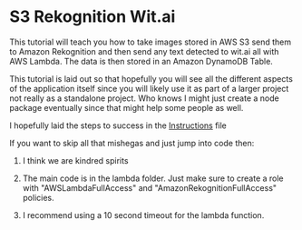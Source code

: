 # S3 Rekognition Wit.ai

This tutorial will teach you how to take images stored in AWS S3 send them to Amazon Rekognition and then send any text detected to wit.ai all with AWS Lambda.  The data is then stored in an Amazon DynamoDB Table.

This tutorial is laid out so that hopefully you will see all the different aspects of the application itself since you will likely use it as part of a larger project not really as a standalone project.  Who knows I might just create a node package eventually since that might help some people as well.

I hopefully laid the steps to success in the [Instructions](Instructions.md) file

If you want to skip all that mishegas and just jump into code then: 

1. I think we are kindred spirits

2. The main code is in the lambda folder.  Just make sure to create a role with "AWSLambdaFullAccess" and "AmazonRekognitionFullAccess" policies.

3. I recommend using a 10 second timeout for the lambda function.